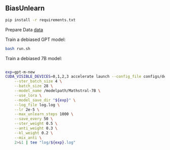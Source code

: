 ## BiasUnlearn

```bash
pip install -r requirements.txt
```

Prepare Data
[data](https://github.com/McGill-NLP/bias-bench/tree/main/data/stereoset)


Train a debiased GPT model:

```bash
bash run.sh
```

Train a debiased 7B model:
```bash

exp=gpt-m-new
CUDA_VISIBLE_DEVICES=0,1,2,3 accelerate launch --config_file configs/default_config.yaml train_7B.py \
    --ster_batch_size 4 \
    --batch_size 28 \
    --model_name /modelpath/Mathstral-7B \
    --use_lora \
    --model_save_dir "${exp}" \
    --log_file log.log \
    --lr 2e-5 \
    --max_unlearn_steps 1000 \
    --save_every 50 \
    --ster_weight 0.5 \
    --anti_weight 0.3 \
    --kl_weight 0.2 \
    --mix_anti \
    2>&1 | tee "log/${exp}.log"

```
